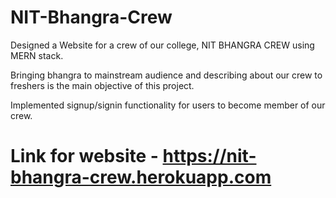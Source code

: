 # NIT-Bhangra-Crew
Designed a Website for a crew of our college, NIT BHANGRA CREW using MERN stack.

Bringing bhangra to mainstream audience and describing about our crew to freshers is the main
objective of this project.

Implemented signup/signin functionality for users to become member of our crew.

# Link for website - https://nit-bhangra-crew.herokuapp.com
